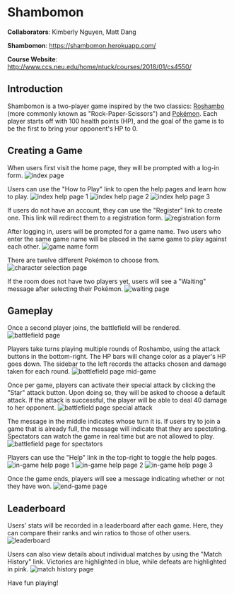 # Shambomon
**Collaborators**: Kimberly Nguyen, Matt Dang 

**Shambomon**: https://shambomon.herokuapp.com/

**Course Website**: http://www.ccs.neu.edu/home/ntuck/courses/2018/01/cs4550/ 

## Introduction 
Shambomon is a two-player game inspired by the two classics: [Roshambo](https://en.wikipedia.org/wiki/Rock–paper–scissors) (more 
commonly known as "Rock-Paper-Scissors") and [Pokémon](https://en.wikipedia.org/wiki/Pokémon). Each player starts off 
with 100 health points (HP), and the goal of the game is to be the first to 
bring your opponent's HP to 0. 

## Creating a Game 
When users first visit the home page, they will be prompted with a log-in form. 
![index page](screenshots/index.png) 

Users can use the "How to Play" link to open the help pages and learn how to 
play. 
![index help page 1](screenshots/index-help-pg-1.png) 
![index help page 2](screenshots/index-help-pg-2.png) 
![index help page 3](screenshots/index-help-pg-3.png) 

If users do not have an account, they can use the "Register" link to create one. 
This link will redirect them to a registration form. 
![registration form](screenshots/registration.png) 

After logging in, users will be prompted for a game name. Two users who enter 
the same game name will be placed in the same game to play against each other. 
![game name form](screenshots/game-name.png) 

There are twelve different Pokémon to choose from. 
![character selection page](screenshots/character-selection.png) 

If the room does not have two players yet, users will see a "Waiting" message 
after selecting their Pokémon. 
![waiting page](screenshots/waiting.png) 

## Gameplay 
Once a second player joins, the battlefield will be rendered. 
![battlefield page](screenshots/battlefield.png) 

Players take turns playing multiple rounds of Roshambo, using the attack buttons 
in the bottom-right. The HP bars will change color as a player's HP goes down. 
The sidebar to the left records the attacks chosen and damage taken for each 
round. 
![battlefield page mid-game](screenshots/battlefield-mid-game.png) 

Once per game, players can activate their special attack by clicking the "Star" 
attack button. Upon doing so, they will be asked to choose a default attack. If 
the attack is successful, the player will be able to deal 40 damage to her 
opponent. 
![battlefield page special attack](screenshots/battlefield-special.png) 

The message in the middle indicates whose turn it is. If users try to join a 
game that is already full, the message will indicate that they are spectating. 
Spectators can watch the game in real time but are not allowed to play. 
![battlefield page for spectators](screenshots/battlefield-spectator.png) 

Players can use the "Help" link in the top-right to toggle the help pages. 
![in-game help page 1](screenshots/battlefield-help-pg-1.png) 
![in-game help page 2](screenshots/battlefield-help-pg-2.png) 
![in-game help page 3](screenshots/battlefield-help-pg-3.png) 

Once the game ends, players will see a message indicating whether or not they 
have won. 
![end-game page](screenshots/winner.png) 

## Leaderboard 
Users' stats will be recorded in a leaderboard after each game. Here, they can 
compare their ranks and win ratios to those of other users. 
![leaderboard](screenshots/leaderboard.png) 

Users can also view details about individual matches by using the "Match 
History" link. Victories are highlighted in blue, while defeats are highlighted 
in pink. 
![match history page](screenshots/match-history.png) 

Have fun playing!
